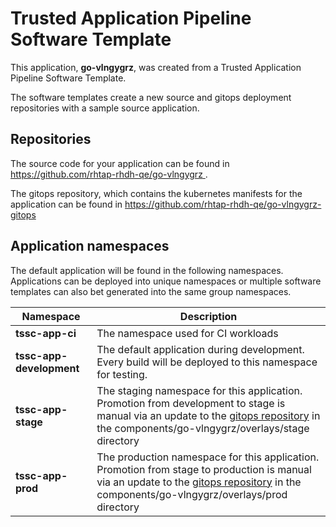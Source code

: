 # Trusted Application Pipeline Software Template

This application, **go-vlngygrz**, was created from a Trusted Application Pipeline Software Template.

The software templates create a new source and gitops deployment repositories with a sample source application. 

## Repositories

The source code for your application can be found in [https://github.com/rhtap-rhdh-qe/go-vlngygrz ](https://github.com/rhtap-rhdh-qe/go-vlngygrz ).
 
The gitops repository, which contains the kubernetes manifests for the application can be found in 
[https://github.com/rhtap-rhdh-qe/go-vlngygrz-gitops ](https://github.com/rhtap-rhdh-qe/go-vlngygrz-gitops ) 

## Application namespaces 

The default application will be found in the following namespaces. Applications can be deployed into unique namespaces or multiple software templates can also bet generated into the same group namespaces.  

|  Namespace   |  Description   |  
| -------- | -------- |
| **tssc-app-ci** | The namespace used for CI workloads |
| **tssc-app-development** | The default application during development. Every build will be deployed to this namespace for testing. |
| **tssc-app-stage** | The staging namespace for this application. Promotion from development to stage is manual via an update to the [gitops repository](https://github.com/rhtap-rhdh-qe/go-vlngygrz-gitops ) in the components/go-vlngygrz/overlays/stage directory |
| **tssc-app-prod** | The production namespace for this application. Promotion from stage to production is manual via an update to the [gitops repository](https://github.com/rhtap-rhdh-qe/go-vlngygrz-gitops ) in the components/go-vlngygrz/overlays/prod directory |